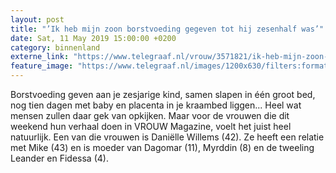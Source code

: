 ```yaml
---
layout: post
title: "’Ik heb mijn zoon borstvoeding gegeven tot hij zesenhalf was’"
date: Sat, 11 May 2019 15:00:00 +0200
category: binnenland
externe_link: "https://www.telegraaf.nl/vrouw/3571821/ik-heb-mijn-zoon-borstvoeding-gegeven-tot-hij-zesenhalf-was"
feature_image: "https://www.telegraaf.nl/images/1200x630/filters:format(jpeg):quality(80)/cdn-kiosk-api.telegraaf.nl/2527d1bc-73fd-11e9-a0e7-0217670beecd.jpg"
---
```


<p class="intro">Borstvoeding geven aan je zesjarige kind, samen slapen in één groot bed, nog tien dagen met baby en placenta in je kraambed liggen... Heel wat mensen zullen daar gek van opkijken. Maar voor de vrouwen die dit weekend hun verhaal doen in VROUW Magazine, voelt het juist heel natuurlijk. Een van die vrouwen is Daniëlle Willems (42). Ze heeft een relatie met Mike (43) en is moeder van Dagomar (11), Myrddin (8) en de tweeling Leander en Fidessa (4).</p>

